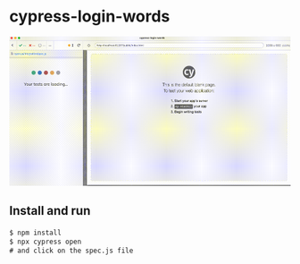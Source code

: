 # cypress-login-words

![Log in using words](./images/words.gif)

## Install and run

```
$ npm install
$ npx cypress open
# and click on the spec.js file
```
